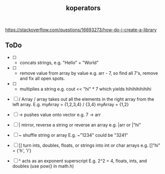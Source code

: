 ## <div align="center">koperators</div>
</br>
<p align="center">
  
https://stackoverflow.com/questions/16693273/how-do-i-create-a-library

## ToDo
- [ ] + concats strings, e.g. "Hello" + "World"
- [ ] - remove value from array by value e.g. arr - 7, so find all 7's, remove and fix all open spots.
- [ ] * multiplies a string e.g. cout << "hi" * 7 which yields hihihihihihihi
- [ ] / Array / array takes out all the elements in the right array
from the left array. E.g. myArray = {1,2,3,4} / {3,4} myArray = {1,2}
- [ ] -> pushes value onto vector e.g. 7 -> arr
- [ ] | mirror, reverse a string or reverse an array e.g. |arr or |"hi"
- [ ] ~ shuffle string or array E.g. ~"1234" could be "3241"
- [ ] [] turn ints, doubles, floats, or strings into int or char arrays e.g. []"hi" = {'h', 'i'}
- [ ] ^ acts as an exponent superscript E.g. 2^2 = 4, floats, ints, and doubles (use pow() in math.h)

  
